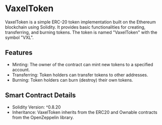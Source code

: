 # VaxelToken

VaxelToken is a simple ERC-20 token implementation built on the Ethereum blockchain using Solidity. It provides basic functionalities for creating, transferring, and burning tokens. The token is named "VaxelToken" with the symbol "VXL".

## Features

- Minting: The owner of the contract can mint new tokens to a specified account.
- Transferring: Token holders can transfer tokens to other addresses.
- Burning: Token holders can burn (destroy) their own tokens.

## Smart Contract Details

- Solidity Version: ^0.8.20
- Inheritance: VaxelToken inherits from the ERC20 and Ownable contracts from the OpenZeppelin library.
